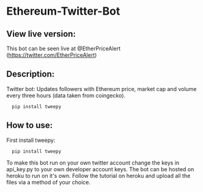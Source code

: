 # Ethereum-Twitter-Bot

## View live version:

This bot can be seen live at @EtherPriceAlert (https://twitter.com/EtherPriceAlert)

## Description:

Twitter bot: Updates followers with Ethereum price, market cap and volume every three hours (data taken from coingecko).

      pip install tweepy

## How to use:

First install tweepy:

      pip install tweepy

To make this bot run on your own twitter account change the keys in api_key.py to your own developer account keys. 
The bot can be hosted on heroku to run on it's own. Follow the tutorial on heroku and upload all the files via a method of your choice.




